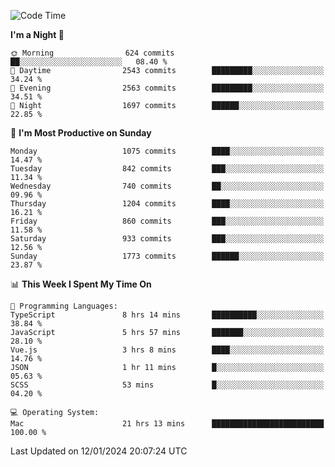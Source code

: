 <!--START_SECTION:waka-->
![Code Time](http://img.shields.io/badge/Code%20Time-3%2C521%20hrs%2031%20mins-blue)

**I'm a Night 🦉** 

```text
🌞 Morning                624 commits         ██░░░░░░░░░░░░░░░░░░░░░░░   08.40 % 
🌆 Daytime                2543 commits        █████████░░░░░░░░░░░░░░░░   34.24 % 
🌃 Evening                2563 commits        █████████░░░░░░░░░░░░░░░░   34.51 % 
🌙 Night                  1697 commits        ██████░░░░░░░░░░░░░░░░░░░   22.85 % 
```
📅 **I'm Most Productive on Sunday** 

```text
Monday                   1075 commits        ████░░░░░░░░░░░░░░░░░░░░░   14.47 % 
Tuesday                  842 commits         ███░░░░░░░░░░░░░░░░░░░░░░   11.34 % 
Wednesday                740 commits         ██░░░░░░░░░░░░░░░░░░░░░░░   09.96 % 
Thursday                 1204 commits        ████░░░░░░░░░░░░░░░░░░░░░   16.21 % 
Friday                   860 commits         ███░░░░░░░░░░░░░░░░░░░░░░   11.58 % 
Saturday                 933 commits         ███░░░░░░░░░░░░░░░░░░░░░░   12.56 % 
Sunday                   1773 commits        ██████░░░░░░░░░░░░░░░░░░░   23.87 % 
```


📊 **This Week I Spent My Time On** 

```text
💬 Programming Languages: 
TypeScript               8 hrs 14 mins       ██████████░░░░░░░░░░░░░░░   38.84 % 
JavaScript               5 hrs 57 mins       ███████░░░░░░░░░░░░░░░░░░   28.10 % 
Vue.js                   3 hrs 8 mins        ████░░░░░░░░░░░░░░░░░░░░░   14.76 % 
JSON                     1 hr 11 mins        █░░░░░░░░░░░░░░░░░░░░░░░░   05.63 % 
SCSS                     53 mins             █░░░░░░░░░░░░░░░░░░░░░░░░   04.20 % 

💻 Operating System: 
Mac                      21 hrs 13 mins      █████████████████████████   100.00 % 
```


 Last Updated on 12/01/2024 20:07:24 UTC
<!--END_SECTION:waka-->
